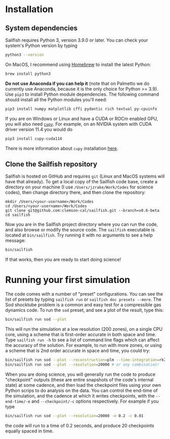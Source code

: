 # Installation

## System dependencies

Sailfish requires Python 3, version 3.9.0 or later. You can check your
system's Python version by typing

```bash
python3 --version
```

On MacOS, I recommend using [Homebrew](https://brew.sh) to install the latest
Python:

```bash
brew install python3
```

__Do not use Anaconda if you can help it__ (note that on Palmetto we do
currently use Anaconda, because it is the only choice for Python >= 3.9). Use
`pip3` to install Python module dependencies. The following command should
install all the Python modules you'll need:

```bash
pip3 install numpy matplotlib cffi pydantic rich textual py-cpuinfo
```

If you are on Windows or Linux and have a CUDA or ROCm enabled GPU, you will
also need [`cupy`](https://cupy.dev). For example, on an NVIDIA system with
CUDA driver version 11.4 you would do

```bash
pip3 install cupy-cuda114
```

There is more information about `cupy` installation
[here](https://docs.cupy.dev/en/stable/install.html).

## Clone the Sailfish repository

Sailfish is hosted on GitHub and requires `git` (Linux and MacOS systems will
have that already). To get a local copy of the Sailfish code base, create a
directory on your machine (I use `/Users/jzrake/Work/Codes` for science
codes), then change directory there, and then clone the repository:

```
mkdir /Users/<your-username>/Work/Codes
cd /Users/<your-username>/Work/Codes
git clone git@github.com:clemson-cal/sailfish.git --branch=v0.6-beta
cd sailfish
```

Now you are in the Sailfish project directory where you can run the code, and
also browse or modify the source code. The `sailfish` executable is located at
`bin/sailfish`. Try running it with no arguments to see a help message:

```bash
bin/sailfish
```
If that works, then you are ready to start doing science!

# Running your first simulation

The code comes with a number of "preset" configurations. You can see the list
of presets by typing `sailfish run` or `sailfish doc presets --more`. The Sod
shocktube problem is a common and easy test for a compressible gas dynamics
code. To run the `sod` preset, and see a plot of the result, type this:

```bash
bin/sailfish run sod --plot
```

This will run the simulation at a low resolution (200 zones), on a single CPU
core, using a scheme that is first-order accurate in both space and time. Type
`sailfish run -h` to see a list of command line flags which can affect the
accuracy of the solution. For example, to run with more zones, or using a
scheme that is 2nd order accurate in space and time, you could try:

```bash
bin/sailfish run sod --plot --reconstruction=plm --time-integration=rk2 # or
bin/sailfish run sod --plot --resolution=20000 # or any combination!
```

When you are doing science, you will generally run the code to produce
"checkpoint" outputs (these are entire snapshots of the code's internal state)
at some cadence, and then load the checkpoint files using your own Python
scrips to do analysis on the data. You can control the end-time of the
simulation, and the cadence at which it writes checkpoints, with the
`--end-time/-e` and `--checkpoint/-c` options respectively. For example if you
type

```bash
bin/sailfish run sod --plot --resolution=20000 -e 0.2 -c 0.01
```

the code will run to a time of 0.2 seconds, and produce 20 checkpoints equally
spaced in time.
